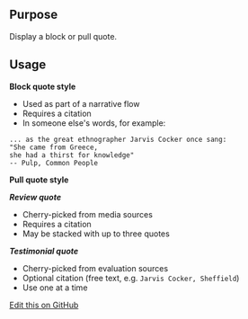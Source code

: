 ## Purpose

Display a block or pull quote.

## Usage

**Block quote style**
- Used as part of a narrative flow
- Requires a citation
- In someone else's words, for example:

```
... as the great ethnographer Jarvis Cocker once sang: 
"She came from Greece, 
she had a thirst for knowledge"
-- Pulp, Common People
```

**Pull quote style**

***Review quote***
- Cherry-picked from media sources
- Requires a citation
- May be stacked with up to three quotes

***Testimonial quote***
- Cherry-picked from evaluation sources
- Optional citation (free text, e.g. `Jarvis Cocker, Sheffield`)
- Use one at a time


[Edit this on GitHub](https://github.com/wellcometrust/wellcomecollection.org/edit/master/common/views/components/Quote/README.md)
